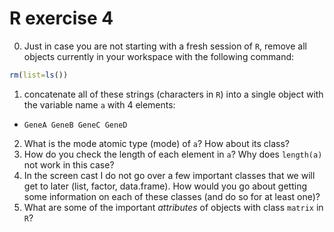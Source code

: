 # R exercise 4

0. Just in case you are not starting with a fresh session of `R`, remove all objects currently in your workspace with the following command:
```R
rm(list=ls())  
``` 
1. concatenate all of these strings (characters in `R`) into a single object with the variable name `a` with 4 elements:
  - `GeneA GeneB GeneC GeneD`
2.  What is the mode atomic type (mode) of `a`? How about its class?
3. How do you check the length of each element in `a`? Why does `length(a)` not work in this case?
4.  In the screen cast I do not go over a few important classes that we will get to later (list, factor, data.frame). How would you go about getting some information on each of these classes (and do so for at least one)?
5. What are some of the important *attributes* of objects with class `matrix` in `R`? 
  